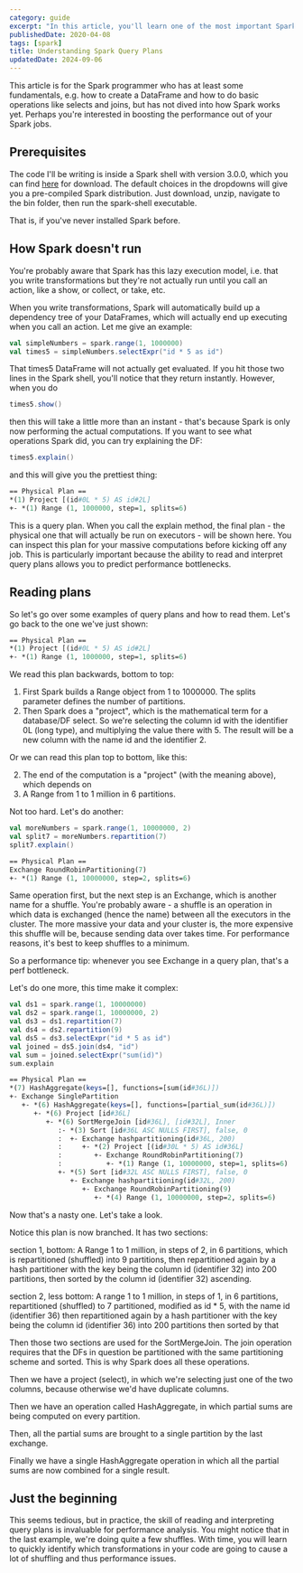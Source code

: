```yaml
---
category: guide
excerpt: "In this article, you'll learn one of the most important Spark skills: reading how your job will run, which is foundational for any further Spark optimization"
publishedDate: 2020-04-08
tags: [spark]
title: Understanding Spark Query Plans
updatedDate: 2024-09-06
---
```


This article is for the Spark programmer who has at least some fundamentals, e.g. how to create a DataFrame and how to do basic operations like selects and joins, but has not dived into how Spark works yet. Perhaps you're interested in boosting the performance out of your Spark jobs.

## Prerequisites

The code I'll be writing is inside a Spark shell with version 3.0.0, which you can find <a href = "https://spark.apache.org/downloads.html">here</a> for download. The default choices in the dropdowns will give you a pre-compiled Spark distribution. Just download, unzip, navigate to the bin folder, then run the spark-shell executable.

That is, if you've never installed Spark before.

## How Spark doesn't run

You're probably aware that Spark has this lazy execution model, i.e. that you write transformations but they're not actually run until you call an action, like a show, or collect, or take, etc.

When you write transformations, Spark will automatically build up a dependency tree of your DataFrames, which will actually end up executing when you call an action. Let me give an example:

```scala
val simpleNumbers = spark.range(1, 1000000)
val times5 = simpleNumbers.selectExpr("id * 5 as id")
```

That times5 DataFrame will not actually get evaluated. If you hit those two lines in the Spark shell, you'll notice that they return instantly. However, when you do

```scala
times5.show()
```

then this will take a little more than an instant - that's because Spark is only now performing the actual computations. If you want to see what operations Spark did, you can try explaining the DF:

```scala
times5.explain()
```

and this will give you the prettiest thing:

```Perl
== Physical Plan ==
*(1) Project [(id#0L * 5) AS id#2L]
+- *(1) Range (1, 1000000, step=1, splits=6)
```

This is a query plan. When you call the explain method, the final plan - the physical one that will actually be run on executors - will be shown here. You can inspect this plan for your massive computations before kicking off any job. This is particularly important because the ability to read and interpret query plans allows you to predict performance bottlenecks.

## Reading plans

So let's go over some examples of query plans and how to read them. Let's go back to the one we've just shown:

```Perl
== Physical Plan ==
*(1) Project [(id#0L * 5) AS id#2L]
+- *(1) Range (1, 1000000, step=1, splits=6)
```

We read this plan backwards, bottom to top:

1. First Spark builds a Range object from 1 to 1000000. The splits parameter defines the number of partitions.
2. Then Spark does a "project", which is the mathematical term for a database/DF select. So we're selecting the column id with the identifier 0L (long type), and multiplying the value there with 5. The result will be a new column with the name id and the identifier 2.

Or we can read this plan top to bottom, like this:

2. The end of the computation is a "project" (with the meaning above), which depends on
1. A Range from 1 to 1 million in 6 partitions.

Not too hard. Let's do another:

```scala
val moreNumbers = spark.range(1, 10000000, 2)
val split7 = moreNumbers.repartition(7)
split7.explain()
```

```Perl
== Physical Plan ==
Exchange RoundRobinPartitioning(7)
+- *(1) Range (1, 10000000, step=2, splits=6)
```

Same operation first, but the next step is an Exchange, which is another name for a shuffle. You're probably aware - a shuffle is an operation in which data is exchanged (hence the name) between all the executors in the cluster. The more massive your data and your cluster is, the more expensive this shuffle will be, because sending data over takes time. For performance reasons, it's best to keep shuffles to a minimum.

So a performance tip: whenever you see Exchange in a query plan, that's a perf bottleneck.

Let's do one more, this time make it complex:

```scala
val ds1 = spark.range(1, 10000000)
val ds2 = spark.range(1, 10000000, 2)
val ds3 = ds1.repartition(7)
val ds4 = ds2.repartition(9)
val ds5 = ds3.selectExpr("id * 5 as id")
val joined = ds5.join(ds4, "id")
val sum = joined.selectExpr("sum(id)")
sum.explain
```

```Perl
== Physical Plan ==
*(7) HashAggregate(keys=[], functions=[sum(id#36L)])
+- Exchange SinglePartition
   +- *(6) HashAggregate(keys=[], functions=[partial_sum(id#36L)])
      +- *(6) Project [id#36L]
         +- *(6) SortMergeJoin [id#36L], [id#32L], Inner
            :- *(3) Sort [id#36L ASC NULLS FIRST], false, 0
            :  +- Exchange hashpartitioning(id#36L, 200)
            :     +- *(2) Project [(id#30L * 5) AS id#36L]
            :        +- Exchange RoundRobinPartitioning(7)
            :           +- *(1) Range (1, 10000000, step=1, splits=6)
            +- *(5) Sort [id#32L ASC NULLS FIRST], false, 0
               +- Exchange hashpartitioning(id#32L, 200)
                  +- Exchange RoundRobinPartitioning(9)
                     +- *(4) Range (1, 10000000, step=2, splits=6)
```

Now that's a nasty one. Let's take a look.

Notice this plan is now branched. It has two sections:

section 1, bottom:
A Range 1 to 1 million, in steps of 2, in 6 partitions,
which is repartitioned (shuffled) into 9 partitions,
then repartitioned again by a hash partitioner with the key being the column id (identifier 32) into 200 partitions,
then sorted by the column id (identifier 32) ascending.

section 2, less bottom:
A range 1 to 1 million, in steps of 1, in 6 partitions,
repartitioned (shuffled) to 7 partitioned,
modified as id \* 5, with the name id (identifier 36)
then repartitioned again by a hash partitioner with the key being the column id (identifier 36) into 200 partitions
then sorted by that

Then those two sections are used for the SortMergeJoin. The join operation requires that the DFs in question be partitioned with the same partitioning scheme and sorted. This is why Spark does all these operations.

Then we have a project (select), in which we're selecting just one of the two columns, because otherwise we'd have duplicate columns.

Then we have an operation called HashAggregate, in which partial sums are being computed on every partition.

Then, all the partial sums are brought to a single partition by the last exchange.

Finally we have a single HashAggregate operation in which all the partial sums are now combined for a single result.

## Just the beginning

This seems tedious, but in practice, the skill of reading and interpreting query plans is invaluable for performance analysis. You might notice that in the last example, we're doing quite a few shuffles. With time, you will learn to quickly identify which transformations in your code are going to cause a lot of shuffling and thus performance issues.
